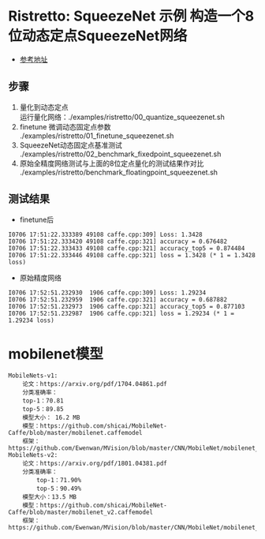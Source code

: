 # Ristretto: SqueezeNet 示例 构造一个8位动态定点SqueezeNet网络
* [参考地址](https://github.com/Melodyllsu/MVision/tree/master/CNN/Deep_Compression/quantization/Ristretto#ristretto-squeezenet-%E7%A4%BA%E4%BE%8B-%E6%9E%84%E9%80%A0%E4%B8%80%E4%B8%AA8%E4%BD%8D%E5%8A%A8%E6%80%81%E5%AE%9A%E7%82%B9squeezenet%E7%BD%91%E7%BB%9C)
## 步骤
1. 量化到动态定点  
运行量化网络：./examples/ristretto/00_quantize_squeezenet.sh
2. finetune 微调动态固定点参数  
./examples/ristretto/01_finetune_squeezenet.sh  
3. SqueezeNet动态固定点基准测试  
./examples/ristretto/02_benchmark_fixedpoint_squeezenet.sh
4. 原始全精度网络测试与上面的8位定点量化的测试结果作对比  
./examples/ristretto/benchmark_floatingpoint_squeezenet.sh

## 测试结果
- finetune后  
```
I0706 17:51:22.333389 49108 caffe.cpp:309] Loss: 1.3428
I0706 17:51:22.333420 49108 caffe.cpp:321] accuracy = 0.676482
I0706 17:51:22.333433 49108 caffe.cpp:321] accuracy_top5 = 0.874484
I0706 17:51:22.333446 49108 caffe.cpp:321] loss = 1.3428 (* 1 = 1.3428 loss)

```

- 原始精度网络  
```
I0706 17:52:51.232930  1906 caffe.cpp:309] Loss: 1.29234
I0706 17:52:51.232959  1906 caffe.cpp:321] accuracy = 0.687882
I0706 17:52:51.232973  1906 caffe.cpp:321] accuracy_top5 = 0.877103
I0706 17:52:51.232987  1906 caffe.cpp:321] loss = 1.29234 (* 1 = 1.29234 loss)
```
# mobilenet模型
```
MobileNets-v1:
    论文：https://arxiv.org/pdf/1704.04861.pdf
    分类准确率：
    top-1：70.81
    top-5：89.85 
    模型大小： 16.2 MB
    模型：https://github.com/shicai/MobileNet-Caffe/blob/master/mobilenet.caffemodel
    框架：https://github.com/Ewenwan/MVision/blob/master/CNN/MobileNet/mobilenet_v1_deploy.prototxt
MobileNets-v2:
    论文：https://arxiv.org/pdf/1801.04381.pdf
    分类准确率：
        top-1：71.90%
        top-5：90.49%
    模型大小：13.5 MB
    模型：https://github.com/shicai/MobileNet-Caffe/blob/master/mobilenet_v2.caffemodel
    框架：https://github.com/Ewenwan/MVision/blob/master/CNN/MobileNet/mobilenet_v2_deploy.prototxt
```
